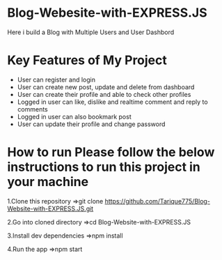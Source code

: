 # Blog-Webesite-with-EXPRESS.JS
Here i build a Blog with Multiple Users and User Dashbord

# Key Features of My Project
* User can register and login
* User can create new post, update and delete from dashboard
* User can create their profile and able to check other profiles
* Logged in user can like, dislike and realtime comment and reply to comments
* Logged in user can also bookmark post
* User can update their profile and change password

# How to run Please follow the below instructions to run this project in your machine

1.Clone this repository =>git clone https://github.com/Tarique775/Blog-Website-with-EXPRESS.JS.git

2.Go into cloned directory =>cd Blog-Website-with-EXPRESS.JS

3.Install dev dependencies =>npm install

4.Run the app =>npm start
